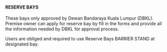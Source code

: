 #### RESERVE BAYS
These bays only approved by Dewan Bandaraya Kuala Lumpur (DBKL). Premise owner can apply for reserve bay by fill in the forms and provide all the information needed by DBKL for approval process.

Users are obliged and required to use Reserve Bays BARRIER STAND at designated bay.
